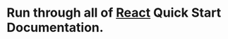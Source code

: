 # Run through all of [React](https://facebook.github.io/react/docs/hello-world.html) Quick Start Documentation.